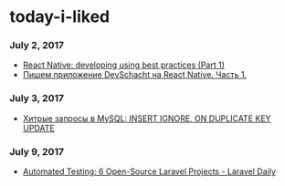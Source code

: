 # today-i-liked

### July 2, 2017
- [React Native: developing using best practices (Part 1)](https://pub.monospacelabs.com/react-native-developing-using-best-practices-part-1-9d6f3bd77a68) 
- [Пишем приложение DevSchacht на React Native. Часть 1.](https://medium.com/devschacht/create-devschacht-app-part-1-db9570cf3f9b) 

### July 3, 2017
- [Хитрые запросы в MySQL: INSERT IGNORE, ON DUPLICATE KEY UPDATE](http://ekimoff.ru/214/) 

### July 9, 2017
- [Automated Testing: 6 Open-Source Laravel Projects - Laravel Daily](http://laraveldaily.com/automated-testing-6-open-source-laravel-projects/) 
